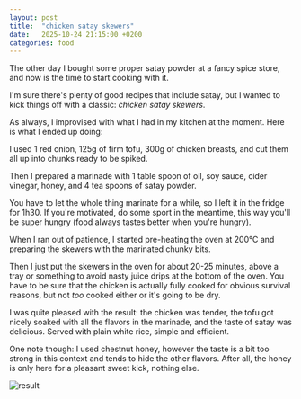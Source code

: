```yaml
---
layout: post
title:  "chicken satay skewers"
date:   2025-10-24 21:15:00 +0200
categories: food
---
```


The other day I bought some proper satay powder at a fancy spice store, and now is the time to start cooking with it.

I'm sure there's plenty of good recipes that include satay, but I wanted to kick things off with a classic: *chicken satay skewers*.

As always, I improvised with what I had in my kitchen at the moment. Here is what I ended up doing:

I used 1 red onion, 125g of firm tofu, 300g of chicken breasts, and cut them all up into chunks ready to be spiked.

Then I prepared a marinade with 1 table spoon of oil, soy sauce, cider vinegar, honey, and 4 tea spoons of satay powder.

You have to let the whole thing marinate for a while, so I left it in the fridge for 1h30.
If you're motivated, do some sport in the meantime, this way you'll be super hungry (food always tastes better when you're hungry).

When I ran out of patience, I started pre-heating the oven at 200°C and preparing the skewers with the marinated chunky bits.

Then I just put the skewers in the oven for about 20-25 minutes, above a tray or something to avoid nasty juice drips at the bottom of the oven.
You have to be sure that the chicken is actually fully cooked for obvious survival reasons, but not *too* cooked either or it's going to be dry.

I was quite pleased with the result: the chicken was tender, the tofu got nicely soaked with all the flavors in the marinade, and the taste of satay was delicious.
Served with plain white rice, simple and efficient.

One note though:
I used chestnut honey, however the taste is a bit too strong in this context and tends to hide the other flavors.
After all, the honey is only here for a pleasant sweet kick, nothing else.

![result](/assets/chicken-satay-skewers-00.avif)

